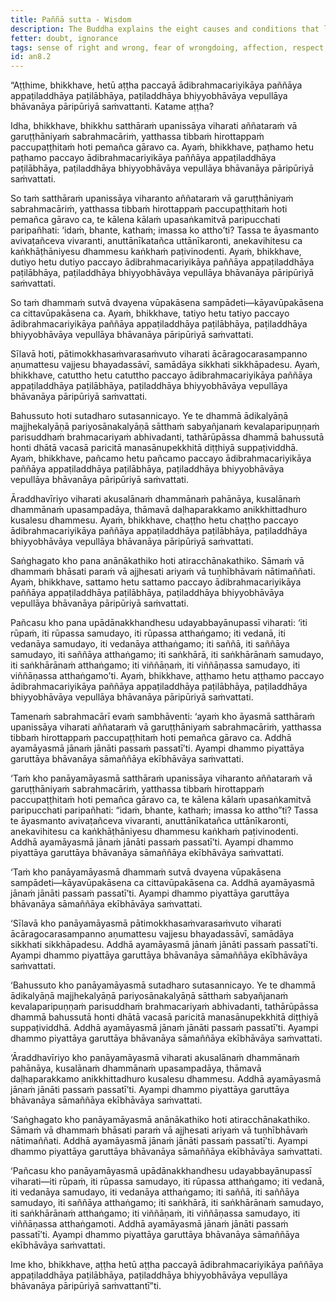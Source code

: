 ```yaml
---
title: Paññā sutta - Wisdom
description: The Buddha explains the eight causes and conditions that lead to the attainment, further development, growth, cultivation, and fulfillment of wisdom that pertains to the fundamentals of the spiritual life.
fetter: doubt, ignorance
tags: sense of right and wrong, fear of wrongdoing, affection, respect, inquiring, seclusion, aroused energy, five aggregates, wisdom, ignorance, an, an8
id: an8.2
---
```


“Aṭṭhime, bhikkhave, hetū aṭṭha paccayā ādibrahmacariyikāya paññāya appaṭiladdhāya paṭilābhāya, paṭiladdhāya bhiyyobhāvāya vepullāya bhāvanāya pāripūriyā saṁvattanti. Katame aṭṭha?

Idha, bhikkhave, bhikkhu satthāraṁ upanissāya viharati aññataraṁ vā garuṭṭhāniyaṁ sabrahmacāriṁ, yatthassa tibbaṁ hirottappaṁ paccupaṭṭhitaṁ hoti pemañca gāravo ca. Ayaṁ, bhikkhave, paṭhamo hetu paṭhamo paccayo ādibrahmacariyikāya paññāya appaṭiladdhāya paṭilābhāya, paṭiladdhāya bhiyyobhāvāya vepullāya bhāvanāya pāripūriyā saṁvattati.

So taṁ satthāraṁ upanissāya viharanto aññataraṁ vā garuṭṭhāniyaṁ sabrahmacāriṁ, yatthassa tibbaṁ hirottappaṁ paccupaṭṭhitaṁ hoti pemañca gāravo ca, te kālena kālaṁ upasaṅkamitvā paripucchati paripañhati: ‘idaṁ, bhante, kathaṁ; imassa ko attho’ti? Tassa te āyasmanto avivaṭañceva vivaranti, anuttānīkatañca uttānīkaronti, anekavihitesu ca kaṅkhāṭhāniyesu dhammesu kaṅkhaṁ paṭivinodenti. Ayaṁ, bhikkhave, dutiyo hetu dutiyo paccayo ādibrahmacariyikāya paññāya appaṭiladdhāya paṭilābhāya, paṭiladdhāya bhiyyobhāvāya vepullāya bhāvanāya pāripūriyā saṁvattati.

So taṁ dhammaṁ sutvā dvayena vūpakāsena sampādeti—kāyavūpakāsena ca cittavūpakāsena ca. Ayaṁ, bhikkhave, tatiyo hetu tatiyo paccayo ādibrahmacariyikāya paññāya appaṭiladdhāya paṭilābhāya, paṭiladdhāya bhiyyobhāvāya vepullāya bhāvanāya pāripūriyā saṁvattati.

Sīlavā hoti, pātimokkhasaṁvarasaṁvuto viharati ācāragocarasampanno aṇumattesu vajjesu bhayadassāvī, samādāya sikkhati sikkhāpadesu. Ayaṁ, bhikkhave, catuttho hetu catuttho paccayo ādibrahmacariyikāya paññāya appaṭiladdhāya paṭilābhāya, paṭiladdhāya bhiyyobhāvāya vepullāya bhāvanāya pāripūriyā saṁvattati.

Bahussuto hoti sutadharo sutasannicayo. Ye te dhammā ādikalyāṇā majjhekalyāṇā pariyosānakalyāṇā sātthaṁ sabyañjanaṁ kevalaparipuṇṇaṁ parisuddhaṁ brahmacariyaṁ abhivadanti, tathārūpāssa dhammā bahussutā honti dhātā vacasā paricitā manasānupekkhitā diṭṭhiyā suppaṭividdhā. Ayaṁ, bhikkhave, pañcamo hetu pañcamo paccayo ādibrahmacariyikāya paññāya appaṭiladdhāya paṭilābhāya, paṭiladdhāya bhiyyobhāvāya vepullāya bhāvanāya pāripūriyā saṁvattati.

Āraddhavīriyo viharati akusalānaṁ dhammānaṁ pahānāya, kusalānaṁ dhammānaṁ upasampadāya, thāmavā daḷhaparakkamo anikkhittadhuro kusalesu dhammesu. Ayaṁ, bhikkhave, chaṭṭho hetu chaṭṭho paccayo ādibrahmacariyikāya paññāya appaṭiladdhāya paṭilābhāya, paṭiladdhāya bhiyyobhāvāya vepullāya bhāvanāya pāripūriyā saṁvattati.

Saṅghagato kho pana anānākathiko hoti atiracchānakathiko. Sāmaṁ vā dhammaṁ bhāsati paraṁ vā ajjhesati ariyaṁ vā tuṇhībhāvaṁ nātimaññati. Ayaṁ, bhikkhave, sattamo hetu sattamo paccayo ādibrahmacariyikāya paññāya appaṭiladdhāya paṭilābhāya, paṭiladdhāya bhiyyobhāvāya vepullāya bhāvanāya pāripūriyā saṁvattati.

Pañcasu kho pana upādānakkhandhesu udayabbayānupassī viharati: ‘iti rūpaṁ, iti rūpassa samudayo, iti rūpassa atthaṅgamo; iti vedanā, iti vedanāya samudayo, iti vedanāya atthaṅgamo; iti saññā, iti saññāya samudayo, iti saññāya atthaṅgamo; iti saṅkhārā, iti saṅkhārānaṁ samudayo, iti saṅkhārānaṁ atthaṅgamo; iti viññāṇaṁ, iti viññāṇassa samudayo, iti viññāṇassa atthaṅgamo’ti. Ayaṁ, bhikkhave, aṭṭhamo hetu aṭṭhamo paccayo ādibrahmacariyikāya paññāya appaṭiladdhāya paṭilābhāya, paṭiladdhāya bhiyyobhāvāya vepullāya bhāvanāya pāripūriyā saṁvattati.

Tamenaṁ sabrahmacārī evaṁ sambhāventi: ‘ayaṁ kho āyasmā satthāraṁ upanissāya viharati aññataraṁ vā garuṭṭhāniyaṁ sabrahmacāriṁ, yatthassa tibbaṁ hirottappaṁ paccupaṭṭhitaṁ hoti pemañca gāravo ca. Addhā ayamāyasmā jānaṁ jānāti passaṁ passatī’ti. Ayampi dhammo piyattāya garuttāya bhāvanāya sāmaññāya ekībhāvāya saṁvattati.

‘Taṁ kho panāyamāyasmā satthāraṁ upanissāya viharanto aññataraṁ vā garuṭṭhāniyaṁ sabrahmacāriṁ, yatthassa tibbaṁ hirottappaṁ paccupaṭṭhitaṁ hoti pemañca gāravo ca, te kālena kālaṁ upasaṅkamitvā paripucchati paripañhati: “idaṁ, bhante, kathaṁ; imassa ko attho”ti? Tassa te āyasmanto avivaṭañceva vivaranti, anuttānīkatañca uttānīkaronti, anekavihitesu ca kaṅkhāṭhāniyesu dhammesu kaṅkhaṁ paṭivinodenti. Addhā ayamāyasmā jānaṁ jānāti passaṁ passatī’ti. Ayampi dhammo piyattāya garuttāya bhāvanāya sāmaññāya ekībhāvāya saṁvattati.

‘Taṁ kho panāyamāyasmā dhammaṁ sutvā dvayena vūpakāsena sampādeti—kāyavūpakāsena ca cittavūpakāsena ca. Addhā ayamāyasmā jānaṁ jānāti passaṁ passatī’ti. Ayampi dhammo piyattāya garuttāya bhāvanāya sāmaññāya ekībhāvāya saṁvattati.

‘Sīlavā kho panāyamāyasmā pātimokkhasaṁvarasaṁvuto viharati ācāragocarasampanno aṇumattesu vajjesu bhayadassāvī, samādāya sikkhati sikkhāpadesu. Addhā ayamāyasmā jānaṁ jānāti passaṁ passatī’ti. Ayampi dhammo piyattāya garuttāya bhāvanāya sāmaññāya ekībhāvāya saṁvattati.

‘Bahussuto kho panāyamāyasmā sutadharo sutasannicayo. Ye te dhammā ādikalyāṇā majjhekalyāṇā pariyosānakalyāṇā sātthaṁ sabyañjanaṁ kevalaparipuṇṇaṁ parisuddhaṁ brahmacariyaṁ abhivadanti, tathārūpāssa dhammā bahussutā honti dhātā vacasā paricitā manasānupekkhitā diṭṭhiyā suppaṭividdhā. Addhā ayamāyasmā jānaṁ jānāti passaṁ passatī’ti. Ayampi dhammo piyattāya garuttāya bhāvanāya sāmaññāya ekībhāvāya saṁvattati.

‘Āraddhavīriyo kho panāyamāyasmā viharati akusalānaṁ dhammānaṁ pahānāya, kusalānaṁ dhammānaṁ upasampadāya, thāmavā daḷhaparakkamo anikkhittadhuro kusalesu dhammesu. Addhā ayamāyasmā jānaṁ jānāti passaṁ passatī’ti. Ayampi dhammo piyattāya garuttāya bhāvanāya sāmaññāya ekībhāvāya saṁvattati.

‘Saṅghagato kho panāyamāyasmā anānākathiko hoti atiracchānakathiko. Sāmaṁ vā dhammaṁ bhāsati paraṁ vā ajjhesati ariyaṁ vā tuṇhībhāvaṁ nātimaññati. Addhā ayamāyasmā jānaṁ jānāti passaṁ passatī’ti. Ayampi dhammo piyattāya garuttāya bhāvanāya sāmaññāya ekībhāvāya saṁvattati.

‘Pañcasu kho panāyamāyasmā upādānakkhandhesu udayabbayānupassī viharati—iti rūpaṁ, iti rūpassa samudayo, iti rūpassa atthaṅgamo; iti vedanā, iti vedanāya samudayo, iti vedanāya atthaṅgamo; iti saññā, iti saññāya samudayo, iti saññāya atthaṅgamo; iti saṅkhārā, iti saṅkhārānaṁ samudayo, iti saṅkhārānaṁ atthaṅgamo; iti viññāṇaṁ, iti viññāṇassa samudayo, iti viññāṇassa atthaṅgamoti. Addhā ayamāyasmā jānaṁ jānāti passaṁ passatī’ti. Ayampi dhammo piyattāya garuttāya bhāvanāya sāmaññāya ekībhāvāya saṁvattati.

Ime kho, bhikkhave, aṭṭha hetū aṭṭha paccayā ādibrahmacariyikāya paññāya appaṭiladdhāya paṭilābhāya, paṭiladdhāya bhiyyobhāvāya vepullāya bhāvanāya pāripūriyā saṁvattantī”ti.
